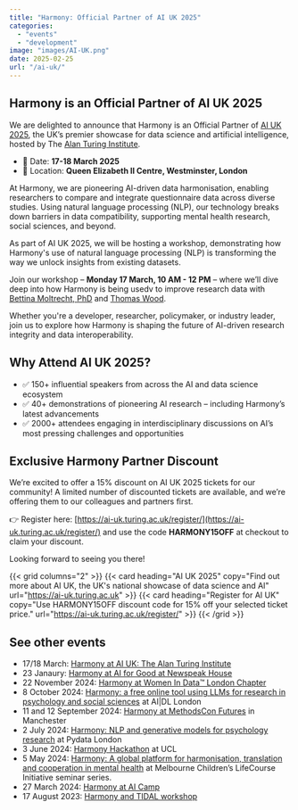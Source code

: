 ```yaml
---
title: "Harmony: Official Partner of AI UK 2025"
categories: 
  - "events"
  - "development"
image: "images/AI-UK.png" 
date: 2025-02-25
url: "/ai-uk/"
---
```


## Harmony is an Official Partner of AI UK 2025 

We are delighted to announce that Harmony is an Official Partner of [AI UK 2025](https://ai-uk.turing.ac.uk), the UK’s premier showcase for data science and artificial intelligence, hosted by The [Alan Turing Institute](https://www.turing.ac.uk).

* 📅 Date: **17-18 March 2025**
* 📍 Location: **Queen Elizabeth II Centre, Westminster, London**

At Harmony, we are pioneering AI-driven data harmonisation, enabling researchers to compare and integrate questionnaire data across diverse studies. Using natural language processing (NLP), our technology breaks down barriers in data compatibility, supporting mental health research, social sciences, and beyond.

As part of AI UK 2025, we will be hosting a workshop, demonstrating how Harmony's use of natural language processing (NLP) is transforming the way we unlock insights from existing datasets.

Join our workshop – **Monday 17 March, 10 AM - 12 PM** – where we’ll dive deep into how Harmony is being usedv to improve research data with [Bettina Moltrecht, PhD](https://www.linkedin.com/in/ACoAABTurysBmRntcJORKnIyyZS6hCJKkzC9Rd4) and [Thomas Wood](https://www.linkedin.com/in/ACoAAAZTiGQBswnQafU-FyEbx4MLdvjs2cxvr50).

Whether you're a developer, researcher, policymaker, or industry leader, join us to explore how Harmony is shaping the future of AI-driven research integrity and data interoperability.

## Why Attend AI UK 2025?

* ✅ 150+ influential speakers from across the AI and data science ecosystem
* ✅ 40+ demonstrations of pioneering AI research – including Harmony’s latest advancements
* ✅ 2000+ attendees engaging in interdisciplinary discussions on AI’s most pressing challenges and opportunities

## Exclusive Harmony Partner Discount

We’re excited to offer a 15% discount on AI UK 2025 tickets for our community! A limited number of discounted tickets are available, and we’re offering them to our colleagues and partners first.

👉 Register here: [https://ai-uk.turing.ac.uk/register/](https://ai-uk.turing.ac.uk/register/)
and use the code **HARMONY15OFF** at checkout to claim your discount.

Looking forward to seeing you there! 



{{< grid columns="2" >}}
  {{< card heading="AI UK 2025" copy="Find out more about AI UK, the UK's national showcase of data science and AI" url="https://ai-uk.turing.ac.uk" >}}
  {{< card heading="Register for AI UK" copy="Use HARMONY15OFF discount code for 15% off your selected ticket price." url="https://ai-uk.turing.ac.uk/register/" >}}
{{< /grid >}}




## See other events

* 17/18 March: [Harmony at AI UK: The Alan Turing Institute](/ai-uk)
* 23 Janaury: [Harmony at AI for Good at Newspeak House](https://harmonydata.ac.uk/psychology-ai-tool/newspeak-house/)
* 22 November 2024: [Harmony at Women In Data™️ London Chapter](/open-source-for-social-science/women-in-data/)
* 8 October 2024: [Harmony: a free online tool using LLMs for research in psychology and social sciences](/psychology-ai-tool/aidl-meetup/)  at AI|DL London
* 11 and 12 September 2024: [Harmony at MethodsCon Futures](/ai-in-mental-health/harmony-at-methodscon-futures/
) in Manchester
* 2 July 2024: [Harmony: NLP and generative models for psychology research](/open-source-for-social-science/pydata-meetup/)  at Pydata London
* 3 June 2024: [Harmony Hackathon](/open-source-for-social-science/hackathon/) at UCL
* 5 May 2024: [Harmony: A global platform for harmonisation, translation and cooperation in mental health](/ai-in-mental-health/harmony-at-lifecourse-seminar/) at  Melbourne Children’s LifeCourse Initiative seminar series.
* 27 March 2024: [Harmony at AI Camp](/psychology-ai-tool/aicamp-meetup/)
* 17 August 2023: [Harmony and TIDAL workshop](/ai-in-mental-health/harmony-and-tidal-workshop)

